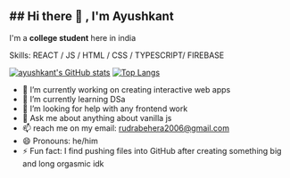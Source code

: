<h2>## Hi there 👋 , I'm Ayushkant</h2>

<p>I'm a <b>college student</b> here in india</p>
<p>Skills:  REACT / JS / HTML / CSS / TYPESCRIPT/ FIREBASE </p>

[![ayushkant's GitHub stats](https://github-readme-stats.vercel.app/api?username=Graffian)](https://github.com/Graffian/github-readme-stats)
[![Top Langs](https://github-readme-stats.vercel.app/api/top-langs/?username=Graffian)](https://github.com/Graffian/github-readme-stats)


- 🔭 I’m currently working on creating interactive web apps
- 🌱 I’m currently learning DSa 
- 🤔 I’m looking for help with any frontend work
- 💬 Ask me about anything about vanilla js
- 📫 reach me on my email: rudrabehera2006@gmail.com 
- 😄 Pronouns: he/him
- ⚡ Fun fact: I find pushing files into GitHub after creating something big and long orgasmic idk

